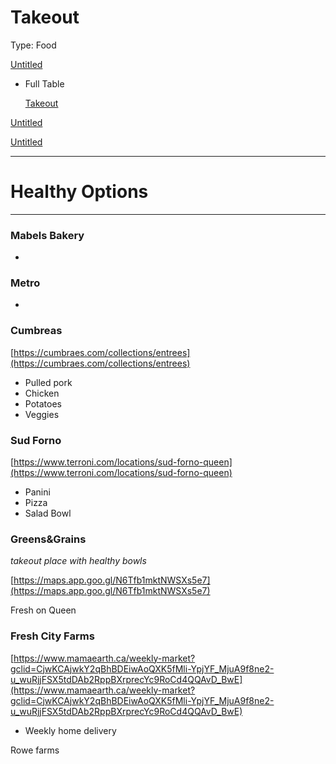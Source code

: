 # Takeout

Type: Food

[Untitled](Untitled%20d4338d1e27dd48b88ac1a0b694f27fd0.csv)

- Full Table
    
    [Takeout](Takeout%2059a58db0fb274f3da1e1549666542549.csv)
    

[Untitled](Untitled%20e5945e53a64f41f0a161e3d9441b1dc6.csv)

[Untitled](Untitled%20fba8b85982574f1aa4aaac7b1deb3134.csv)

---

# Healthy Options

---

### Mabels Bakery

- 

### Metro

- 

### Cumbreas

[https://cumbraes.com/collections/entrees](https://cumbraes.com/collections/entrees)

- Pulled pork
- Chicken
- Potatoes
- Veggies

### Sud Forno

[https://www.terroni.com/locations/sud-forno-queen](https://www.terroni.com/locations/sud-forno-queen)

- Panini
- Pizza
- Salad Bowl

### Greens&Grains

*takeout place with healthy bowls*

[https://maps.app.goo.gl/N6Tfb1mktNWSXs5e7](https://maps.app.goo.gl/N6Tfb1mktNWSXs5e7)

Fresh on Queen

### Fresh City Farms

[https://www.mamaearth.ca/weekly-market?gclid=CjwKCAjwkY2qBhBDEiwAoQXK5fMli-YpjYF_MjuA9f8ne2-u_wuRjjFSX5tdDAb2RppBXrprecYc9RoCd4QQAvD_BwE](https://www.mamaearth.ca/weekly-market?gclid=CjwKCAjwkY2qBhBDEiwAoQXK5fMli-YpjYF_MjuA9f8ne2-u_wuRjjFSX5tdDAb2RppBXrprecYc9RoCd4QQAvD_BwE)

- Weekly home delivery

Rowe farms